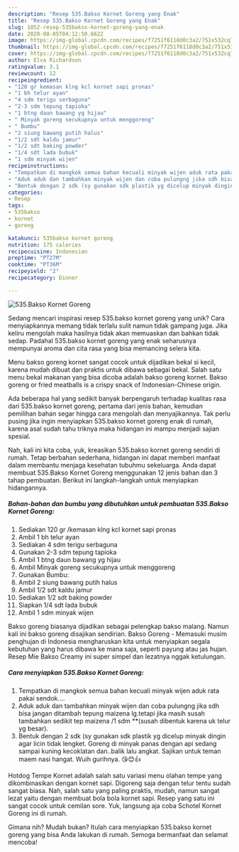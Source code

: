 ```yaml
---
description: "Resep 535.Bakso Kornet Goreng yang Enak"
title: "Resep 535.Bakso Kornet Goreng yang Enak"
slug: 1852-resep-535bakso-kornet-goreng-yang-enak
date: 2020-08-05T04:12:50.662Z
image: https://img-global.cpcdn.com/recipes/f7251f6118d0c3a2/751x532cq70/535bakso-kornet-goreng-foto-resep-utama.jpg
thumbnail: https://img-global.cpcdn.com/recipes/f7251f6118d0c3a2/751x532cq70/535bakso-kornet-goreng-foto-resep-utama.jpg
cover: https://img-global.cpcdn.com/recipes/f7251f6118d0c3a2/751x532cq70/535bakso-kornet-goreng-foto-resep-utama.jpg
author: Elva Richardson
ratingvalue: 3.1
reviewcount: 12
recipeingredient:
- "120 gr kemasan klng kcl kornet sapi pronas"
- "1 bh telur ayan"
- "4 sdm terigu serbaguna"
- "2-3 sdm tepung tapioka"
- "1 btng daun bawang yg hijau"
- " Minyak goreng secukupnya untuk menggoreng"
- " Bumbu"
- "2 siung bawang putih halus"
- "1/2 sdt kaldu jamur"
- "1/2 sdt baking powder"
- "1/4 sdt lada bubuk"
- "1 sdm minyak wijen"
recipeinstructions:
- "Tempatkan di mangkok semua bahan kecuali minyak wijen aduk rata pakai sendok...."
- "Aduk aduk dan tambahkan minyak wijen dan coba pulungng jika sdh bisa jangan ditambah tepung maizena lg.tetapi jika masih susah tambahkan sedikit tep maizena /1 sdm **(susah dibentuk karena uk telur yg besar)."
- "Bentuk dengan 2 sdk (sy gunakan sdk plastik yg dicelup minyak dingin agar licin tidak lengket. Goreng di minyak panas dengan api sedang sampai kuning kecoklatan dan..balik lalu angkat. Sajikan untuk teman maem nasi hangat. Wuih gurihnya. 😘😊👍"
categories:
- Resep
tags:
- 535bakso
- kornet
- goreng

katakunci: 535bakso kornet goreng 
nutrition: 175 calories
recipecuisine: Indonesian
preptime: "PT27M"
cooktime: "PT36M"
recipeyield: "2"
recipecategory: Dinner

---
```



![535.Bakso Kornet Goreng](https://img-global.cpcdn.com/recipes/f7251f6118d0c3a2/751x532cq70/535bakso-kornet-goreng-foto-resep-utama.jpg)

Sedang mencari inspirasi resep 535.bakso kornet goreng yang unik? Cara menyiapkannya memang tidak terlalu sulit namun tidak gampang juga. Jika keliru mengolah maka hasilnya tidak akan memuaskan dan bahkan tidak sedap. Padahal 535.bakso kornet goreng yang enak seharusnya mempunyai aroma dan cita rasa yang bisa memancing selera kita.

Menu bakso goreng kornet sangat cocok untuk dijadikan bekal si kecil, karena mudah dibuat dan praktis untuk dibawa sebagai bekal. Salah satu menu bekal makanan yang bisa dicoba adalah bakso goreng kornet. Bakso goreng or fried meatballs is a crispy snack of Indonesian-Chinese origin.

Ada beberapa hal yang sedikit banyak berpengaruh terhadap kualitas rasa dari 535.bakso kornet goreng, pertama dari jenis bahan, kemudian pemilihan bahan segar hingga cara mengolah dan menyajikannya. Tak perlu pusing jika ingin menyiapkan 535.bakso kornet goreng enak di rumah, karena asal sudah tahu triknya maka hidangan ini mampu menjadi sajian spesial.


Nah, kali ini kita coba, yuk, kreasikan 535.bakso kornet goreng sendiri di rumah. Tetap berbahan sederhana, hidangan ini dapat memberi manfaat dalam membantu menjaga kesehatan tubuhmu sekeluarga. Anda dapat membuat 535.Bakso Kornet Goreng menggunakan 12 jenis bahan dan 3 tahap pembuatan. Berikut ini langkah-langkah untuk menyiapkan hidangannya.

<!--inarticleads1-->

##### Bahan-bahan dan bumbu yang dibutuhkan untuk pembuatan 535.Bakso Kornet Goreng:

1. Sediakan 120 gr /kemasan klng kcl kornet sapi pronas
1. Ambil 1 bh telur ayan
1. Sediakan 4 sdm terigu serbaguna
1. Gunakan 2-3 sdm tepung tapioka
1. Ambil 1 btng daun bawang yg hijau
1. Ambil  Minyak goreng secukupnya untuk menggoreng
1. Gunakan  Bumbu:
1. Ambil 2 siung bawang putih halus
1. Ambil 1/2 sdt kaldu jamur
1. Sediakan 1/2 sdt baking powder
1. Siapkan 1/4 sdt lada bubuk
1. Ambil 1 sdm minyak wijen


Bakso goreng biasanya dijadikan sebagai pelengkap bakso malang. Namun kali ini bakso goreng disajikan sendirian. Bakso Goreng - Memasuki musim penghujan di Indonesia mengharuskan kita untuk menyiapkan segala kebutuhan yang harus dibawa ke mana saja, seperti payung atau jas hujan. Resep Mie Bakso Creamy ini super simpel dan lezatnya nggak ketulungan. 

<!--inarticleads2-->

##### Cara menyiapkan 535.Bakso Kornet Goreng:

1. Tempatkan di mangkok semua bahan kecuali minyak wijen aduk rata pakai sendok....
1. Aduk aduk dan tambahkan minyak wijen dan coba pulungng jika sdh bisa jangan ditambah tepung maizena lg.tetapi jika masih susah tambahkan sedikit tep maizena /1 sdm **(susah dibentuk karena uk telur yg besar).
1. Bentuk dengan 2 sdk (sy gunakan sdk plastik yg dicelup minyak dingin agar licin tidak lengket. Goreng di minyak panas dengan api sedang sampai kuning kecoklatan dan..balik lalu angkat. Sajikan untuk teman maem nasi hangat. Wuih gurihnya. 😘😊👍


Hotdog Tempe Kornet adalah salah satu variasi menu olahan tempe yang dikombinasikan dengan kornet sapi. Digoreng saja dengan telur tentu sudah sangat biasa. Nah, salah satu yang paling praktis, mudah, namun sangat lezat yaitu dengan membuat bola bola kornet sapi. Resep yang satu ini sangat cocok untuk cemilan sore. Yuk, langsung aja coba Schotel Kornet Goreng ini di rumah. 

Gimana nih? Mudah bukan? Itulah cara menyiapkan 535.bakso kornet goreng yang bisa Anda lakukan di rumah. Semoga bermanfaat dan selamat mencoba!
